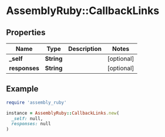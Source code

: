 # AssemblyRuby::CallbackLinks

## Properties

| Name | Type | Description | Notes |
| ---- | ---- | ----------- | ----- |
| **_self** | **String** |  | [optional] |
| **responses** | **String** |  | [optional] |

## Example

```ruby
require 'assembly_ruby'

instance = AssemblyRuby::CallbackLinks.new(
  _self: null,
  responses: null
)
```


